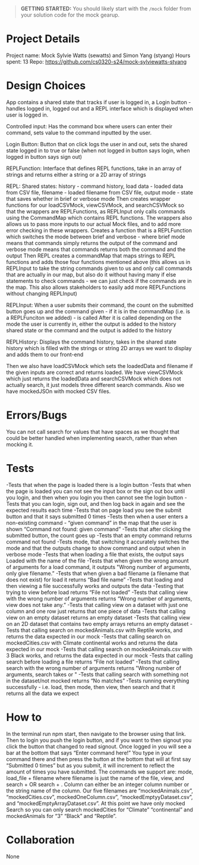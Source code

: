 > **GETTING STARTED:** You should likely start with the `/mock` folder from your solution code for the mock gearup.

# Project Details

Project name: Mock
Sylvie Watts (sewatts) and Simon Yang (styang)
Hours spent: 13
Repo: https://github.com/cs0320-s24/mock-sylviewatts-styang

# Design Choices

App contains a shared state that tracks if user is logged in, a Login button - handles logged in, logged out
and a REPL interface which is displayed when user is logged in.

Controlled input:
Has the command box where users can enter their command, sets value to the command inputted by the user.

Login Button:
Button that on click logs the user in and out, sets the shared state logged in to true or false (when not logged in button says login, when logged in button says sign out)

REPLFunction:
Interface that defines REPL functions, take in an array of strings and returns either a string or a 2D array of strings

REPL:
Shared states: history - command history, load data - loaded data from CSV file, filename - loaded filename from CSV file, output mode - state that saves whether in brief or verbose mode
Then creates wrapper functions for our loadCSVMock, viewCSVMock, and searchCSVMock so that the wrappers are REPLFunctions, as REPLInput only calls commands using the CommandMap which contains REPL functions. The wrappers also allows us to pass more inputs to our actual Mock files, and to add more error checking in these wrappers.
Creates a function that is a REPLFunction which switches the mode between brief and verbose - where brief mode means that commands simply returns the output of the command and verbose mode means that commands returns both the command and the output
Then REPL creates a commandMap that maps strings to REPL functions and adds those four functions mentioned above (this allows us in REPLInput to take the string commands given to us and only call commands that are actually in our map, but also do it without having many if else statements to check commands - we can just check if the commands are in the map. This also allows stakeholders to easily add more REPLFunctions without changing REPLInput)

REPLInput:
When a user submits their command, the count on the submitted button goes up and the command given - if it is in the commandMap (i.e. is a REPLFunciton we added) - is called
After it is called depending on the mode the user is currently in, either the output is added to the history shared state or the command and the output is added to the history

REPLHistory:
Displays the command history, takes in the shared state history which is filled with the strings or string 2D arrays we want to display and adds them to our front-end

Then we also have loadCSVMock which sets the loadedData and filename if the given inputs are correct and returns loaded. We have viewCSVMock which just returns the loadedData and searchCSVMock which does not actually search, it just models three different search commands. Also we have mockedJSOn with mocked CSV files.

# Errors/Bugs

You can not call search for values that have spaces as we thought that could be better handled when implementing search, rather than when mocking it.

# Tests

-Tests that when the page is loaded there is a login button
-Tests that when the page is loaded you can not see the input box or the sign out box until you login, and then when you login you then cannot see the login button
-Tests that you can login, sign out, and then log back in again and see the expected results each time
-Tests that on page load you see the submit button and that it says submitted 0 times
-Tests then when a user enters a non-existing command - “given command” in the map that the user is shown “Command not found: given command”
-Tests that after clicking the submitted button, the count goes up
-Tests that an empty command returns command not found
-Tests mode, that switching it accurately switches the mode and that the outputs change to show command and output when in verbose mode
-Tests that when loading a file that exists, the output says Loaded with the name of the file
-Tests that when given the wrong amount of arguments for a load command, it outputs "Wrong number of arguments, only give filename.”
-Tests that when given a bad filename (a filename that does not exist) for load it returns “Bad file name”
-Tests that loading and then viewing a file successfully works and outputs the data
-Testing that trying to view before load returns “File not loaded”
-Tests that calling view with the wrong number of arguments returns “Wrong number of arguments, view does not take any.”
-Tests that calling view on a dataset with just one column and one row just returns that one piece of data
-Tests that calling view on an empty dataset returns an empty dataset
-Tests that calling view on an 2D dataset that contains two empty arrays returns an empty dataset
-Tests that calling search on mockedAnimals.csv with Reptile works, and returns the data expected in our mock
-Tests that calling search on mockedCities.csv with Climate continental works and returns the data expected in our mock
-Tests that calling search on mockedAnimals.csv with 3 Black works, and returns the data expected in our mock
-Tests that calling search before loading a file returns “File not loaded”
-Tests that calling search with the wrong number of arguments returns "Wrong number of arguments, search takes <column><value> or <value>"
-Tests that calling search with something not in the dataset/not mocked returns “No matches”
-Tests running everything successfully - i.e. load, then mode, then view, then search and that it returns all the data we expect

# How to

In the terminal run npm start, then navigate to the browser using that link. Then to login you push the login button, and if you want to then signout you click the button that changed to read signout. Once logged in you will see a bar at the bottom that says “Enter command here!” You type in your command there and then press the button at the bottom that will at first say “Submitted 0 times” but as you submit, it will increment to reflect the amount of times you have submitted. The commands we support are: mode, load_file + filename where filename is just the name of the file, view, and search + <column><value> OR search + <value>. Column can either be an integer column number or the string name of the column. Our five filenames are “mockedAnimals.csv”, “mockedCities.csv”, mockedOneColumn.csv”, “mockedEmptyyDataset.csv”, and “mockedEmptyArrayDataset.csv”. At this point we have only mocked Search so you can only search mockedCities for “Climate” “continental” and mockedAnimals for “3” “Black” and “Reptile”.

# Collaboration

None
